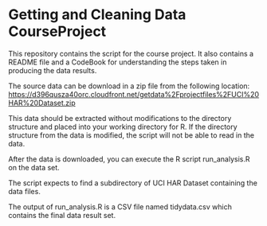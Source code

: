 Getting and Cleaning Data
CourseProject
===================================

This repository contains the script for the course project.  It also contains a README file and a CodeBook for understanding the steps taken in producing the data results.

The source data can be download in a zip file from the following location:
https://d396qusza40orc.cloudfront.net/getdata%2Fprojectfiles%2FUCI%20HAR%20Dataset.zip

This data should be extracted without modifications to the directory structure and placed into your working directory for R.  If the directory structure from the data is modified, the script will not be able to read in the data.

After the data is downloaded, you can execute the R script run_analysis.R on the data set.

The script expects to find a subdirectory of UCI HAR Dataset containing the data files.

The output of run_analysis.R is a CSV file named tidydata.csv which contains the final data result set.

